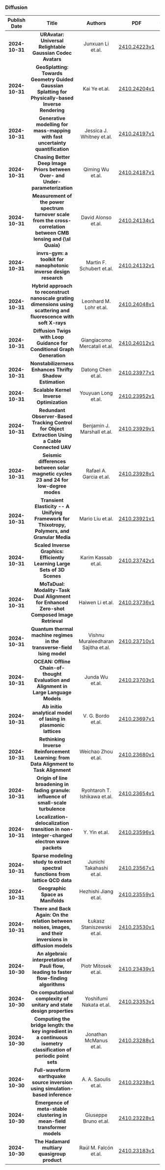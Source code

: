 
### Diffusion
|Publish Date|Title|Authors|PDF|Code|
| :---: | :---: | :---: | :---: | :---: |
|**2024-10-31**|**URAvatar: Universal Relightable Gaussian Codec Avatars**|Junxuan Li et.al.|[2410.24223v1](http://arxiv.org/abs/2410.24223v1)|null|
|**2024-10-31**|**GeoSplatting: Towards Geometry Guided Gaussian Splatting for Physically-based Inverse Rendering**|Kai Ye et.al.|[2410.24204v1](http://arxiv.org/abs/2410.24204v1)|null|
|**2024-10-31**|**Generative modelling for mass-mapping with fast uncertainty quantification**|Jessica J. Whitney et.al.|[2410.24197v1](http://arxiv.org/abs/2410.24197v1)|null|
|**2024-10-31**|**Chasing Better Deep Image Priors between Over- and Under-parameterization**|Qiming Wu et.al.|[2410.24187v1](http://arxiv.org/abs/2410.24187v1)|[link](https://github.com/vita-group/chasing-better-dips)|
|**2024-10-31**|**Measurement of the power spectrum turnover scale from the cross-correlation between CMB lensing and {\sl Quaia}**|David Alonso et.al.|[2410.24134v1](http://arxiv.org/abs/2410.24134v1)|null|
|**2024-10-31**|**invrs-gym: a toolkit for nanophotonic inverse design research**|Martin F. Schubert et.al.|[2410.24132v1](http://arxiv.org/abs/2410.24132v1)|null|
|**2024-10-31**|**Hybrid approach to reconstruct nanoscale grating dimensions using scattering and fluorescence with soft X-rays**|Leonhard M. Lohr et.al.|[2410.24048v1](http://arxiv.org/abs/2410.24048v1)|null|
|**2024-10-31**|**Diffusion Twigs with Loop Guidance for Conditional Graph Generation**|Giangiacomo Mercatali et.al.|[2410.24012v1](http://arxiv.org/abs/2410.24012v1)|[link](https://github.com/aalto-quml/diffusion_twigs)|
|**2024-10-31**|**Nonstabilizerness Enhances Thrifty Shadow Estimation**|Datong Chen et.al.|[2410.23977v1](http://arxiv.org/abs/2410.23977v1)|null|
|**2024-10-31**|**Scalable Kernel Inverse Optimization**|Youyuan Long et.al.|[2410.23952v1](http://arxiv.org/abs/2410.23952v1)|[link](https://github.com/Longyouyuan/Scalable-Kernel-Inverse-Optimization)|
|**2024-10-31**|**Redundant Observer-Based Tracking Control for Object Extraction Using a Cable Connected UAV**|Benjamin J. Marshall et.al.|[2410.23929v1](http://arxiv.org/abs/2410.23929v1)|null|
|**2024-10-31**|**Seismic differences between solar magnetic cycles 23 and 24 for low-degree modes**|Rafael A. Garcia et.al.|[2410.23928v1](http://arxiv.org/abs/2410.23928v1)|null|
|**2024-10-31**|**Transient Elasticity -- A Unifying Framework for Thixotropy, Polymers, and Granular Media**|Mario Liu et.al.|[2410.23921v1](http://arxiv.org/abs/2410.23921v1)|null|
|**2024-10-31**|**Scaled Inverse Graphics: Efficiently Learning Large Sets of 3D Scenes**|Karim Kassab et.al.|[2410.23742v1](http://arxiv.org/abs/2410.23742v1)|null|
|**2024-10-31**|**MoTaDual: Modality-Task Dual Alignment for Enhanced Zero-shot Composed Image Retrieval**|Haiwen Li et.al.|[2410.23736v1](http://arxiv.org/abs/2410.23736v1)|null|
|**2024-10-31**|**Quantum thermal machine regimes in the transverse-field Ising model**|Vishnu Muraleedharan Sajitha et.al.|[2410.23710v1](http://arxiv.org/abs/2410.23710v1)|null|
|**2024-10-31**|**OCEAN: Offline Chain-of-thought Evaluation and Alignment in Large Language Models**|Junda Wu et.al.|[2410.23703v1](http://arxiv.org/abs/2410.23703v1)|null|
|**2024-10-31**|**Ab initio analytical model of lasing in plasmonic lattices**|V. G. Bordo et.al.|[2410.23697v1](http://arxiv.org/abs/2410.23697v1)|null|
|**2024-10-31**|**Rethinking Inverse Reinforcement Learning: from Data Alignment to Task Alignment**|Weichao Zhou et.al.|[2410.23680v1](http://arxiv.org/abs/2410.23680v1)|[link](https://github.com/zwc662/PAGAR)|
|**2024-10-31**|**Origin of line broadening in fading granule: influence of small-scale turbulence**|Ryohtaroh T. Ishikawa et.al.|[2410.23654v1](http://arxiv.org/abs/2410.23654v1)|null|
|**2024-10-31**|**Localization-delocalization transition in non-integer-charged electron wave packets**|Y. Yin et.al.|[2410.23596v1](http://arxiv.org/abs/2410.23596v1)|null|
|**2024-10-31**|**Sparse modeling study to extract spectral functions from lattice QCD data**|Junichi Takahashi et.al.|[2410.23567v1](http://arxiv.org/abs/2410.23567v1)|null|
|**2024-10-31**|**Geographic Space as Manifolds**|Hezhishi Jiang et.al.|[2410.23559v1](http://arxiv.org/abs/2410.23559v1)|null|
|**2024-10-31**|**There and Back Again: On the relation between noises, images, and their inversions in diffusion models**|Łukasz Staniszewski et.al.|[2410.23530v1](http://arxiv.org/abs/2410.23530v1)|null|
|**2024-10-30**|**An algebraic interpretation of Pauli flow, leading to faster flow-finding algorithms**|Piotr Mitosek et.al.|[2410.23439v1](http://arxiv.org/abs/2410.23439v1)|null|
|**2024-10-30**|**On computational complexity of unitary and state design properties**|Yoshifumi Nakata et.al.|[2410.23353v1](http://arxiv.org/abs/2410.23353v1)|null|
|**2024-10-30**|**Computing the bridge length: the key ingredient in a continuous isometry classification of periodic point sets**|Jonathan McManus et.al.|[2410.23288v1](http://arxiv.org/abs/2410.23288v1)|null|
|**2024-10-30**|**Full-waveform earthquake source inversion using simulation-based inference**|A. A. Saoulis et.al.|[2410.23238v1](http://arxiv.org/abs/2410.23238v1)|[link](https://github.com/asaoulis/seismo-sbi)|
|**2024-10-30**|**Emergence of meta-stable clustering in mean-field transformer models**|Giuseppe Bruno et.al.|[2410.23228v1](http://arxiv.org/abs/2410.23228v1)|null|
|**2024-10-30**|**The Hadamard multiary quasigroup product**|Raúl M. Falcón et.al.|[2410.23183v1](http://arxiv.org/abs/2410.23183v1)|null|
